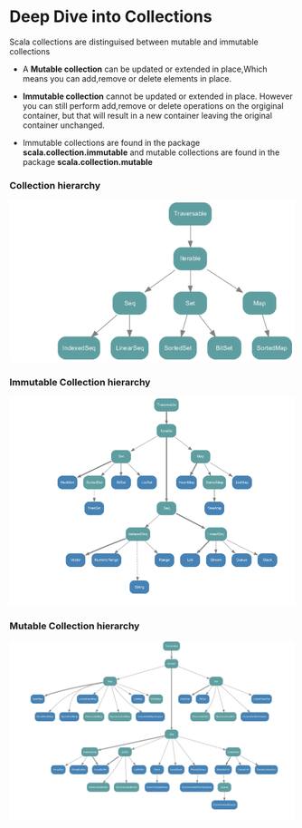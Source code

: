 # Deep Dive into Collections

Scala collections are distinguised between mutable and immutable collections 

* A **Mutable collection** can be updated or extended in place,Which means you can add,remove or delete elements in place.

* **Immutable collection** cannot be updated or extended in place. However you can still perform add,remove or delete
operations on the orgiginal container, but that will result in a new container leaving the original container unchanged.

* Immutable collections are found in the package **scala.collection.immutable** and mutable collections 
are found in the package **scala.collection.mutable**

### Collection hierarchy

![collections-diagram](https://raw.githubusercontent.com/DataMonk15/ScalaLearning/main/src/main/Images/collections.png)

### Immutable Collection hierarchy

![immutable-collections-diagram](https://raw.githubusercontent.com/DataMonk15/ScalaLearning/main/src/main/Images/collections-immutable.png)

### Mutable Collection hierarchy

![mutable-collections-diagram](https://raw.githubusercontent.com/DataMonk15/ScalaLearning/main/src/main/Images/collections-mutable.png)


























